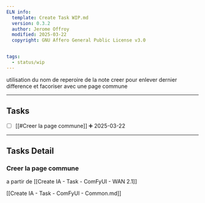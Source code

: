 ```yaml
---
ELN info:
  template: Create Task WIP.md
  version: 0.3.2
  author: Jerome Offroy
  modified: 2025-03-22
  copyright: GNU Affero General Public License v3.0


tags:
  - status/wip
---
```


utilisation du nom de reperoire de la note creer pour enlever dernier difference et facoriser avec une page commune 

---
## Tasks
- [ ] [[#Creer la page commune]]  ➕ 2025-03-22

---
## Tasks Detail


### Creer la page commune
a partir de [[Create IA - Task - ComFyUI - WAN 2.1]]

[[Create IA - Task - ComFyUI - Common.md]]





